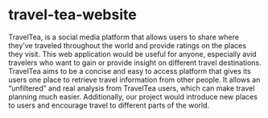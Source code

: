# travel-tea-website
TravelTea, is a social media platform that allows users to share where they’ve traveled throughout the world and provide ratings on the places they visit. 
This web application would be useful for anyone, especially avid travelers who want to gain or provide insight on different travel destinations. 
TravelTea aims to be a concise and easy to access platform that gives its users one place to retrieve travel information from other people.
It allows an “unfiltered” and real analysis from TravelTea users, which can make travel planning much easier. 
Additionally, our project would introduce new places to users and encourage travel to different parts of the world.
